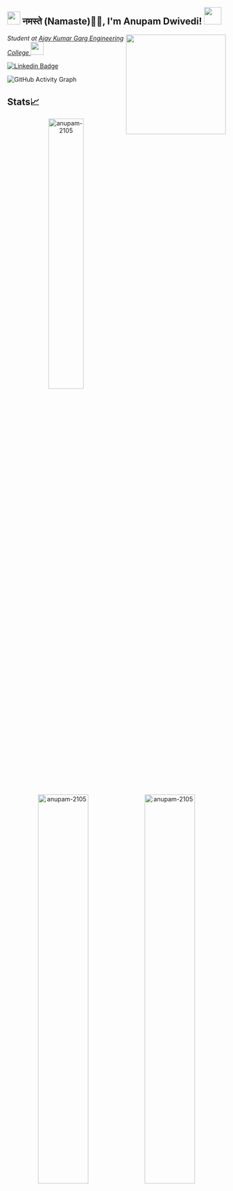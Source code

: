 <h2><img src="https://emojis.slackmojis.com/emojis/images/1531849430/4246/blob-sunglasses.gif?1531849430" width="30"/> नमस्ते (Namaste)🙏🏻, I'm Anupam Dwivedi! <img src="https://cdn.pixabay.com/photo/2021/02/12/13/43/among-us-6008615_960_720.png" width="40"></h2>
<img align='right' src="https://media.giphy.com/media/SWoSkN6DxTszqIKEqv/giphy.gif" width="230">
<p><em>Student at <a href="https://www.akgec.ac.in/">Ajay Kumar Garg Engineering College
</a><img src="https://media.giphy.com/media/WUlplcMpOCEmTGBtBW/giphy.gif" width="30"> 
</em></p>

[![Linkedin Badge](https://img.shields.io/badge/-anupamdwivedi-blue?style=flat-square&logo=Linkedin&logoColor=white&link=https://www.linkedin.com/in/anupam--dwivedi/)](https://www.linkedin.com/in/anupam--dwivedi/)

![GitHub Activity Graph](https://activity-graph.herokuapp.com/graph?username=shahbaz42&theme=dracula&hide_border=true)


## Stats📈
<p align="center"> <img width="40%" src="https://github-readme-stats.vercel.app/api/top-langs?username=anupam-2105&show_icons=true&theme=great-gatsby&title_color=ffffff&text_color=ffffff&locale=en&layout=compact&hide_border=true" alt="anupam-2105" />
<img width="48%" src="https://github-readme-stats.vercel.app/api?username=anupam-2105&show_icons=true&theme=vision-friendly-dark&hide_border=true&locale=en&hide_border=true" alt="anupam-2105" />
<img width="48%" src="https://github-readme-streak-stats.herokuapp.com/?user=anupam-2105&theme=highcontrast&hide_border=true" alt="anupam-2105" /> </p>


<!--START_SECTION:activity-->
<!--END_SECTION:activity-->
